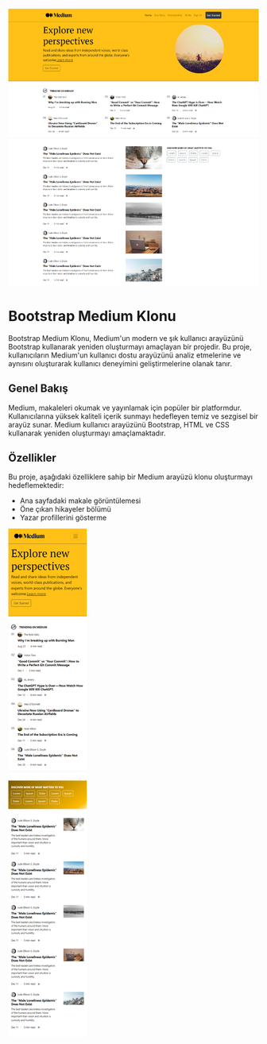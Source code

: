 ![Proje Ekran Görüntüsü](medium.png)

# Bootstrap Medium Klonu
Bootstrap Medium Klonu, Medium'un modern ve şık kullanıcı arayüzünü Bootstrap kullanarak yeniden oluşturmayı amaçlayan bir projedir. Bu proje, kullanıcıların Medium'un kullanıcı dostu arayüzünü analiz etmelerine ve aynısını oluşturarak kullanıcı deneyimini geliştirmelerine olanak tanır.

## Genel Bakış

Medium, makaleleri okumak ve yayınlamak için popüler bir platformdur. Kullanıcılarına yüksek kaliteli içerik sunmayı hedefleyen temiz ve sezgisel bir arayüz sunar. Medium kullanıcı arayüzünü Bootstrap, HTML ve CSS kullanarak yeniden oluşturmayı amaçlamaktadır.

## Özellikler

Bu proje, aşağıdaki özelliklere sahip bir Medium arayüzü klonu oluşturmayı hedeflemektedir:

- Ana sayfadaki makale görüntülemesi
- Öne çıkan hikayeler bölümü
- Yazar profillerini gösterme

![Proje Mobil Görüntüsü](phone.png)

